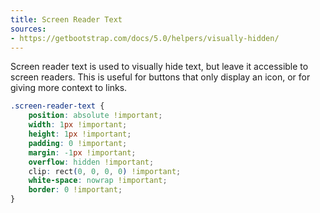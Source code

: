 ```yaml
---
title: Screen Reader Text
sources:
- https://getbootstrap.com/docs/5.0/helpers/visually-hidden/
---
```


Screen reader text is used to visually hide text, but leave it accessible to screen readers. This is useful for buttons that only display an icon, or for giving more context to links.

```css
.screen-reader-text {
    position: absolute !important;
    width: 1px !important;
    height: 1px !important;
    padding: 0 !important;
    margin: -1px !important;
    overflow: hidden !important;
    clip: rect(0, 0, 0, 0) !important;
    white-space: nowrap !important;
    border: 0 !important;
}
```